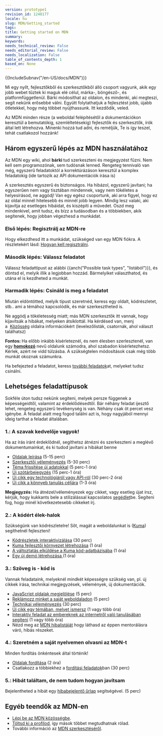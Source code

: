 ```yaml
---
version: prototype1
revision_id: 1248177
locale: hu
slug: MDN/Getting_started
tags: 
title: Getting started on MDN
summary: 
keywords: 
needs_technical_review: False
needs_editorial_review: False
needs_localization: False
table_of_contents_depth: 1
based_on: None
---
```

<div>{{IncludeSubnav("/en-US/docs/MDN")}}</div>

<p>Mi egy nyílt, fejlesztőkből és szerkesztőkből álló csoport vagyunk, akik egy jobb webet tűztek ki maguk elé célul, márka-, böngésző-, és platformfüggetlenül.&nbsp;Bárki módosíthat az oldalon, és mindenki, aki megteszi, segít nekünk erősebbé válni. Együtt folytathatjuk a fejlesztést jobb, újabb ötletekkel, hogy még többet nyújthassunk. Itt kezdődik, veled.</p>

<p><span>Az MDN minden része (a weboldal felépítésétől a dokumentációkon keresztül a bemutatókig, szemléltetésekig) fejlesztők és szerkesztők, írók által lett létrehozva. Minenki hozzá tud adni, és reméljük, Te is így teszel, tehát csatlakozol hozzánk!</span></p>

<h2 id="Három_egyszerű_lépés_az_MDN_használatához"><span>Három egyszerű lépés az MDN használatához</span></h2>

<p><span class="seoSummary">Az MDN egy wiki, ahol <strong>bárki </strong>tud szerkeszteni és megjegyzést fűzni. Nem kell sem programozónak, sem tudósnak&nbsp;lenned. Rengeteg tennivaló van még, egyszerű feladatoktól a korrektúrázáson keresztül a komplex feladatokig (ide tartozik az API dokumentációk írása is)</span></p>

<p>A szerkesztés egyszerű és biztonságos. Ha hibázol, egyszerű javítani; ha egyszerűen nem vagy tisztában mindennek, vagy nem tökéletes a helyesírásod, ne aggódj! Van egy egész csoportunk, aki arra figyel, hogy ez az oldal minnél hitelesebb és minnél jobb legyen. Mindig lesz valaki, aki kijavítja az esetleges hibáidat, és kiszépíti a művedet. Oszd meg mindenkivel, amit tudsz, és bízz a tudásodban és a többiekben, akik segítenek, hogy jobban végezhesd a munkádat.</p>

<h3 id="Első_lépés_Regisztrálj_az_MDN-re">Első lépés: Regisztrálj az MDN-re</h3>

<p>Hogy elkezdhesd itt a munkádat, szükséged van egy MDN fiókra. A részletekért lásd:&nbsp;<a href="/en-US/docs/MDN/Contribute/Howto/Create_an_MDN_account">Hogyan kell regisztrálni</a>.</p>

<h3 id="Második_lépés_Válassz_feladatot">Második lépés: Válassz feladatot</h3>

<p>Válassz feladattípust az alábbi&nbsp;{{anch("Possible task types", "listából")}}, és döntsd el, melyik illik a legjobban hozzád. Bármelyiket választhatod, és utána el is kezdheted a munkát.</p>

<h3 id="Harmadik_lépés_Csináld_is_meg_a_feladatot">Harmadik lépés: Csináld is meg a feladatot</h3>

<p>Miután eldöntötted, melyik típust szeretnéd, keress egy oldalt, kódrészletet, stb.. ami a témához kapcsolódik, és már szerkesztheted is.</p>

<p>Ne aggódj a tökéletesség miatt; más MDN szerkesztők itt vannak, hogy kijavítsák a hibákat, melyeken átsiklottál. Ha kérdésed van, menj a&nbsp;&nbsp;<a href="/en-US/docs/MDN/Community">Közösség</a>&nbsp;oldalra információkért (levelezőlisták, csatornák, ahol választ találhatsz)</p>

<div class="note">
<p><strong>Fontos: </strong>Ha előbb inkább kísérleteznél, és nem élesben szerlesztenél, van egy <strong><a href="/en-US/docs/Sandbox">homokozó</a></strong>&nbsp;nevű oldalunk számodra, ahol szabadon kísérletezhetsz. Kérlek, azért ne vidd túlzásba. A&nbsp;szükségtelen módosítások csak még több munkát okoznak számunkra.</p>
</div>

<p>Ha befejezted a feladatot, keress <a href="#Other_things_you_can_do_on_MDN">további feladatok</a>at, melyeket tudsz csinálni.</p>

<h2 id="Lehetséges_feladattípusok">Lehetséges feladattípusok</h2>

<p>Sokféle úton tudsz nekünk segíteni, melyek persze függenek a képességeidtől, valamint az érdeklődésedtől. Bár néhány feladat ijesztő lehet, rengeteg egyszerű tevékenység is van. Néhány csak öt percet vesz igénybe.&nbsp;A feladat alatt meg fogod találni azt is, hogy nagyjából mennyi ideig tarthat a feladat általában.</p>

<h3 id="1._A_szavak_kedvelője_vagyok!">1.: A szavak kedvelője vagyok!</h3>

<p>Ha az írás iránt érdeklődnél, segíthetsz átnézni és szerkeszteni a meglévő dokumentumainkat, és ki tudod javítani a hibákat benne</p>

<ul>
 <li><a href="/en-US/docs/MDN/Contribute/Howto/Set_the_summary_for_a_page">Oldalak leírása</a>&nbsp;(5-15 perc)</li>
 <li><a href="/en-US/docs/MDN/Contribute/Howto/Do_an_editorial_review">Szerkesztői véleményezés</a>&nbsp;(5-30 perc)</li>
 <li><a href="/en-US/docs/MDN/User_guide/Writing#Editing_an_existing_page">Téma frissítése új adatokkal</a>&nbsp;(5 perc-1 óra)</li>
 <li><a href="/en-US/docs/MDN/Contribute/Howto/Write_a_new_entry_in_the_Glossary">Új szótárbejegyzés</a>&nbsp;(15 perc-1 óra)</li>
 <li><a href="/en-US/docs/MDN/Contribute/Howto/Create_and_edit_pages">Új cikk egy technológiáról vagy API-ról</a>&nbsp;(30 perc-2 óra)</li>
 <li><a href="/en-US/docs/MDN/Contribute/Howto/Write_an_article_to_help_learn_about_the_Web">Új cikk a könnyeb tanulás céljára</a>&nbsp;(1-3 óra)</li>
</ul>

<div class="note"><strong>Megjegyzés:</strong> Ha átnézel/véleményezek egy cikket, vagy esetleg újat írsz, kérjük, hogy kukkants bele a&nbsp;stilizálással kapcsolatos&nbsp;<a href="/en-US/docs/MDN/Contribute/Guidelines/Style_guide">segédlet</a>be. Segíteni fog, hogy minél következetesebb cikkeket írj.</div>

<h3 id="2._A_kódért_élek-halok">2.: A kódért élek-halok</h3>

<p>Szükségünk van kódrészletelre! Sőt, magát a weboldalunkat is (<a href="/en-US/docs/MDN/Kuma">Kuma</a>) segíthetnél fejleszteni!</p>

<ul>
 <li><a href="/en-US/docs/MDN/Contribute/Howto/Convert_code_samples_to_be_live">Kódrészletek interaktivizálása</a>&nbsp;(30 perc)</li>
 <li><a href="http://kuma.readthedocs.org/en/latest/installation.html">Kuma fejlesztői környezet létrehozása</a>&nbsp;(1 óra)</li>
 <li><a href="https://github.com/mozilla/kuma#readme">A változtatás elküldése a Kuma kód-adatbázisába</a>&nbsp;(1 óra)</li>
 <li><a href="https://developer.mozilla.org/en-US/demos/submit">Egy új demó létrehozása&nbsp;</a>(1 óra)</li>
</ul>

<h3 id="3._Szöveg_is_-_kód_is">3.: Szöveg is - kód is</h3>

<p>Vannak feladataink, melyeknél mindkét képességre szükség van, pl. új cikkek írása, technikai megjegyzések, vélemények, új dokumentációk.</p>

<ul>
 <li><a href="/en-US/docs/MDN/Contribute/Howto/Tag_JavaScript_pages">JavaScript oldalak megjelölése</a>&nbsp;(5 perc)</li>
 <li><a href="/en-US/docs/MDN/About/Promote">Reklámozz minket a saját weboldaladon</a>&nbsp;(5 perc)</li>
 <li><a href="/en-US/docs/MDN/Contribute/Howto/Do_a_technical_review">Technikai véleményezés</a> (30 perc)</li>
 <li><a href="/en-US/docs/MDN/Contribute/Howto/Create_and_edit_pages">Új cikk egy témában, melyet ismersz</a>&nbsp;(1 vagy több óra)</li>
 <li><a href="/en-US/docs/MDN/Contribute/Howto/Create_an_interactive_exercise_to_help_learning_the_web">Interaktív feladat az embereknek az internetről való tanulásában segíteni</a>&nbsp;(1 vagy több óra)</li>
 <li>Nézd meg az&nbsp;<a href="http://www.joshmatthews.net/bugsahoy/?mdn=1">MDN hibalistáját</a>&nbsp;hogy láthasd az éppen mentorálásra váró, hibás részeket.</li>
</ul>

<h3 id="4._Szeretném_a_saját_nyelvemen_olvasni_az_MDN-t">4.: Szeretném a saját nyelvemen olvasni az MDN-t</h3>

<p>Minden fordítás önkéntesek által történik!</p>

<ul>
 <li><a href="/en-US/docs/MDN/Contribute/Localize/Translating_pages">Oldalak fordítása</a>&nbsp;(2 óra)</li>
 <li>Csatlakozz a többiekhez a <a href="/en-US/docs/MDN/Contribute/Localize/Localization_projects">fordítási feladatok</a>ban&nbsp;(30 perc)</li>
</ul>

<h3 id="5._Hibát_találtam_de_nem_tudom_hogyan_javítsam">5.: Hibát találtam, de nem tudom hogyan javítsam</h3>

<p>Bejelentheted a hibát egy&nbsp;<a class="external" href="https://bugzilla.mozilla.org/form.doc">hibabejelentő űrlap</a>&nbsp;segítségével. (5 perc)</p>

<h2 id="Egyéb_teendők_az_MDN-en">Egyéb teendők az MDN-en</h2>

<ul>
 <li><a href="/en-US/docs/MDN/Community">Lépj be az MDN közösségbe</a>.</li>
 <li><a href="/en-US/profile">Töltsd ki a profilod</a>, így mások többet megtudhatnak rólad.</li>
 <li>További információ az&nbsp;<a href="/en-US/docs/MDN/Contribute">MDN szerkesztéséről</a>.</li>
</ul>

